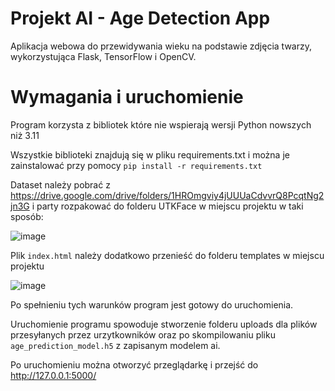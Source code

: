 # Projekt AI - Age Detection App
Aplikacja webowa do przewidywania wieku na podstawie zdjęcia twarzy, wykorzystująca Flask, TensorFlow i OpenCV.

# Wymagania i uruchomienie
Program korzysta z bibliotek które nie wspierają wersji Python nowszych niż 3.11

Wszystkie biblioteki znajdują się w pliku requirements.txt i można je zainstalować przy pomocy ```pip install -r requirements.txt```

Dataset należy pobrać z https://drive.google.com/drive/folders/1HROmgviy4jUUUaCdvvrQ8PcqtNg2jn3G  i party rozpakować do folderu UTKFace w miejscu projektu w taki sposób:

![image](https://github.com/user-attachments/assets/9e38f844-9efa-4955-ad10-93d12f5230e8)

Plik ```index.html``` należy dodatkowo przenieść do folderu templates w miejscu projektu

![image](https://github.com/user-attachments/assets/d6510810-7004-4229-8c13-bb8ee6c45c26)

Po spełnieniu tych warunków program jest gotowy do uruchomienia.

Uruchomienie programu spowoduje stworzenie folderu uploads dla plików przesyłanych przez urzytkowników oraz po skompilowaniu pliku ```age_prediction_model.h5``` z zapisanym modelem ai.

Po uruchomieniu można otworzyć przeglądarkę i przejść do http://127.0.0.1:5000/

